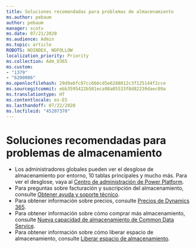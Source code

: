 ```yaml
---
title: Soluciones recomendadas para problemas de almacenamiento
ms.author: pebaum
author: pebaum
manager: scotv
ms.date: 07/21/2020
ms.audience: Admin
ms.topic: article
ROBOTS: NOINDEX, NOFOLLOW
localization_priority: Priority
ms.collection: Adm_O365
ms.custom:
- "1379"
- "6200006"
ms.openlocfilehash: 29d9a6fc87cc666cd5e6288012c3f125144f2cce
ms.sourcegitcommit: ebb3595422b581eca98a05533f8d82239daec09a
ms.translationtype: HT
ms.contentlocale: es-ES
ms.lasthandoff: 07/22/2020
ms.locfileid: "45207370"
---
```

# <a name="recommended-solutions-for-storage-issues"></a>Soluciones recomendadas para problemas de almacenamiento

- Los administradores globales pueden ver el desglose de almacenamiento por entorno, 10 tablas principales y mucho más. Para ver el desglose, vaya al [Centro de administración de Power Platform](https://admin.powerplatform.microsoft.com/analytics/d365ce). 
- Para preguntas sobre facturación y suscripción del almacenamiento, consulte [Obtener ayuda y soporte técnico](https://docs.microsoft.com/dynamics365/customer-engagement/admin/contact-information-microsoft-dynamics-365-online-billing-support).
- Para obtener información sobre precios, consulte [Precios de Dynamics 365](https://dynamics.microsoft.com/pricing/).
- Para obtener información sobre cómo comprar más almacenamiento, consulte [Nueva capacidad de almacenamiento de Common Data Service](https://go.microsoft.com/fwlink/p/?linkid=2010782).
- Para obtener información sobre cómo liberar espacio de almacenamiento, consulte [Liberar espacio de almacenamiento](https://go.microsoft.com/fwlink/p/?linkid=2011105).